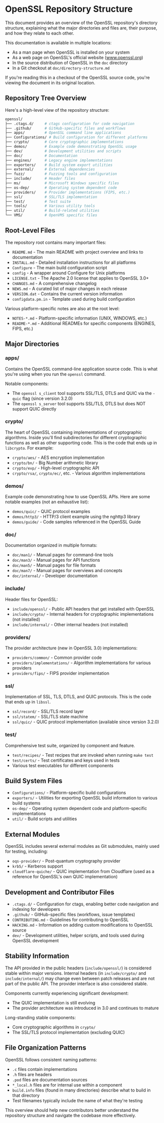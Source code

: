 OpenSSL Repository Structure
===========================

This document provides an overview of the OpenSSL repository's directory
structure, explaining what the major directories and files are, their purpose,
and how they relate to each other.

This documentation is available in multiple locations:
* As a man page when OpenSSL is installed on your system
* As a web page on OpenSSL's official website (www.openssl.org)
* In the source distribution of OpenSSL in the `doc` directory
* In a Git checkout at `doc/directory-structure.md`

If you're reading this in a checkout of the OpenSSL source code, you're viewing
the document in its original location.

Repository Tree Overview
-----------------------

Here's a high-level view of the repository structure:

```bash
openssl/
├── .ctags.d/     # ctags configuration for code navigation
├── .github/      # GitHub-specific files and workflows
├── apps/         # OpenSSL command line applications
├── Configurations/ # Build configuration for different platforms
├── crypto/       # Core cryptographic implementations
├── demos/        # Example code demonstrating OpenSSL usage
├── dev/          # Development utilities and scripts
├── doc/          # Documentation
├── engines/      # Legacy engine implementations
├── exporters/    # Build system export utilities
├── external/     # External dependencies
├── fuzz/         # Fuzzing tools and configuration
├── include/      # Header files
├── ms/           # Microsoft Windows specific files
├── os-dep/       # Operating system dependent code
├── providers/    # Provider implementations (FIPS, etc.)
├── ssl/          # SSL/TLS implementation
├── test/         # Test suite
├── tools/        # Various utility tools
├── util/         # Build-related utilities
└── VMS/          # OpenVMS specific files
```

Root-Level Files
---------------

The repository root contains many important files:

* `README.md` - The main README with project overview and links to documentation
* `INSTALL.md` - Detailed installation instructions for all platforms
* `Configure` - The main build configuration script
* `config` - A wrapper around Configure for Unix platforms
* `LICENSE.txt` - The Apache 2.0 license that applies to OpenSSL 3.0+
* `CHANGES.md` - A comprehensive changelog
* `NEWS.md` - A curated list of major changes in each release
* `VERSION.dat` - Contains the current version information
* `configdata.pm.in` - Template used during build configuration

Various platform-specific notes are also at the root level:

* `NOTES-*.md` - Platform-specific information (UNIX, WINDOWS, etc.)
* `README-*.md` - Additional READMEs for specific components (ENGINES, FIPS,
  etc.)

Major Directories
---------------

### apps/

Contains the OpenSSL command-line application source code. This is what you're
using when you run the `openssl` command.

Notable components:

* The `openssl s_client` tool supports SSL/TLS, DTLS and QUIC via the `-quic`
  flag (since version 3.2.0)
* The `openssl s_server` tool supports SSL/TLS, DTLS but does NOT support QUIC
  directly

### crypto/

The heart of OpenSSL containing implementations of cryptographic algorithms.
Inside you'll find subdirectories for different cryptographic functions as well
as other supporting code.
This is the code that ends up in `libcrypto`. For example:

* `crypto/aes/` - AES encryption implementation
* `crypto/bn/` - Big Number arithmetic library
* `crypto/evp/` - High-level cryptographic API
* `crypto/rsa/`, `crypto/ec/`, etc. - Various algorithm implementations

### demos/

Example code demonstrating how to use OpenSSL APIs. Here are some notable
examples (not an exhaustive list):

* `demos/quic/` - QUIC protocol examples
* `demos/http3/` - HTTP/3 client example using the nghttp3 library
* `demos/guide/` - Code samples referenced in the OpenSSL Guide

### doc/

Documentation organized in multiple formats:

* `doc/man1/` - Manual pages for command-line tools
* `doc/man3/` - Manual pages for API functions
* `doc/man5/` - Manual pages for file formats
* `doc/man7/` - Manual pages for overviews and concepts
* `doc/internal/` - Developer documentation

### include/

Header files for OpenSSL:

* `include/openssl/` - Public API headers that get installed with OpenSSL
* `include/crypto/` - Internal headers for cryptographic implementations
  (not installed)
* `include/internal/` - Other internal headers (not installed)

### providers/

The provider architecture (new in OpenSSL 3.0) implementations:

* `providers/common/` - Common provider code
* `providers/implementations/` - Algorithm implementations for various providers
* `providers/fips/` - FIPS provider implementation

### ssl/

Implementation of SSL, TLS, DTLS, and QUIC protocols.
This is the code that ends up in `libssl`.

* `ssl/record/` - SSL/TLS record layer
* `ssl/statem/` - SSL/TLS state machine
* `ssl/quic/` - QUIC protocol implementation (available since version 3.2.0)

### test/

Comprehensive test suite, organized by component and feature.

* `test/recipes/` - Test recipes that are invoked when running `make test`
* `test/certs/` - Test certificates and keys used in tests
* Various test executables for different components

Build System Files
----------------

* `Configurations/` - Platform-specific build configurations
* `exporters/` - Utilities for exporting OpenSSL build information to various
  build systems
* `os-dep/` - Operating system dependent code and platform-specific
  implementations
* `util/` - Build scripts and utilities

External Modules
--------------

OpenSSL includes several external modules as Git submodules, mainly used for
testing, including:

* `oqs-provider/` - Post-quantum cryptography provider
* `krb5/` - Kerberos support
* `cloudflare-quiche/` - QUIC implementation from Cloudflare (used as a
  reference for OpenSSL's own QUIC implementation)

Development and Contributor Files
-------------------------------

* `.ctags.d/` - Configuration for ctags, enabling better code navigation and
  indexing for developers
* `.github/` - GitHub-specific files (workflows, issue templates)
* `CONTRIBUTING.md` - Guidelines for contributing to OpenSSL
* `HACKING.md` - Information on adding custom modifications to OpenSSL source
* `dev/` - Development utilities, helper scripts, and tools used during OpenSSL
  development

Stability Information
------------------

The API provided in the public headers (`include/openssl/`) is considered stable
within major versions. Internal headers (in `include/crypto/` and
`include/internal/`) may change even between patch releases and are not part of
the public API. The provider interface is also considered stable.

Components currently experiencing significant development:

* The QUIC implementation is still evolving
* The provider architecture was introduced in 3.0 and continues to mature

Long-standing stable components:

* Core cryptographic algorithms in `crypto/`
* The SSL/TLS protocol implementation (excluding QUIC)

File Organization Patterns
------------------------

OpenSSL follows consistent naming patterns:

* `.c` files contain implementations
* `.h` files are headers
* `.pod` files are documentation sources
* `*_local.h` files are for internal use within a component
* `build.info` files (found in many directories) describe what to build in that
  directory
* Test filenames typically include the name of what they're testing

This overview should help new contributors better understand the repository
structure and navigate the codebase more effectively.

